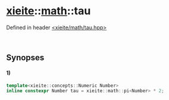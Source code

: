 # [xieite](../../xieite.md)\:\:[math](../../math.md)\:\:tau
Defined in header [<xieite/math/tau.hpp>](../../../include/xieite/math/tau.hpp)

&nbsp;

## Synopses
#### 1)
```cpp
template<xieite::concepts::Numeric Number>
inline constexpr Number tau = xieite::math::pi<Number> * 2;
```
